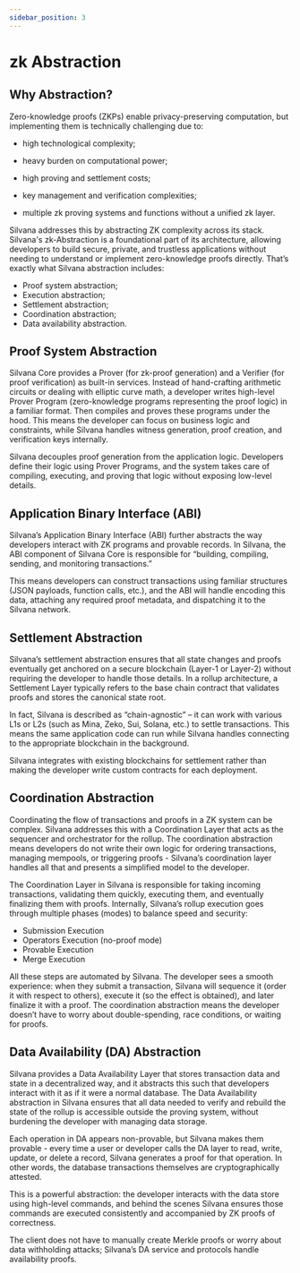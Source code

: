 ```yaml
---
sidebar_position: 3
---
```

# zk Abstraction
## Why Abstraction?
Zero-knowledge proofs (ZKPs) enable privacy-preserving computation, but implementing them is technically challenging due to:
* high technological complexity;

* heavy burden on computational power;
* high proving and settlement costs;
* key management and verification complexities;
* multiple zk proving systems and functions without a unified zk layer.

Silvana addresses this by abstracting ZK complexity across its stack. Silvana's zk-Abstraction is a foundational part of its architecture, allowing developers to build secure, private, and trustless applications without needing to understand or implement zero-knowledge proofs directly. That’s exactly what Silvana abstraction includes:
* Proof system abstraction;
* Execution abstraction;
* Settlement abstraction;
* Coordination abstraction;
* Data availability abstraction.

## Proof System Abstraction

Silvana Core provides a Prover (for zk-proof generation) and a Verifier (for proof verification) as built-in services. Instead of hand-crafting arithmetic circuits or dealing with elliptic curve math, a developer writes high-level Prover Program (zero-knowledge programs representing the proof logic) in a familiar format. Then compiles and proves these programs under the hood. This means the developer can focus on business logic and constraints, while Silvana handles witness generation, proof creation, and verification keys internally.

Silvana decouples proof generation from the application logic. Developers define their logic using Prover Programs, and the system takes care of compiling, executing, and proving that logic without exposing low-level details.

## Application Binary Interface (ABI)

Silvana’s Application Binary Interface (ABI) further abstracts the way developers interact with ZK programs and provable records. In Silvana, the ABI component of Silvana Core is responsible for “building, compiling, sending, and monitoring transactions.” 

This means developers can construct transactions using familiar structures (JSON payloads, function calls, etc.), and the ABI will handle encoding this data, attaching any required proof metadata, and dispatching it to the Silvana network. 

## Settlement Abstraction

Silvana’s settlement abstraction ensures that all state changes and proofs eventually get anchored on a secure blockchain (Layer-1 or Layer-2) without requiring the developer to handle those details. In a rollup architecture, a Settlement Layer typically refers to the base chain contract that validates proofs and stores the canonical state root. 

In fact, Silvana is described as “chain-agnostic” – it can work with various L1s or L2s (such as Mina, Zeko, Sui, Solana, etc.) to settle transactions. This means the same application code can run while Silvana handles connecting to the appropriate blockchain in the background.

Silvana integrates with existing blockchains for settlement rather than making the developer write custom contracts for each deployment.

## Coordination Abstraction

Coordinating the flow of transactions and proofs in a ZK system can be complex. Silvana addresses this with a Coordination Layer that acts as the sequencer and orchestrator for the rollup. The coordination abstraction means developers do not write their own logic for ordering transactions, managing mempools, or triggering proofs - Silvana’s coordination layer handles all that and presents a simplified model to the developer.

The Coordination Layer in Silvana is responsible for taking incoming transactions, validating them quickly, executing them, and eventually finalizing them with proofs. Internally, Silvana’s rollup execution goes through multiple phases (modes) to balance speed and security​:
* Submission Execution
* Operators Execution (no-proof mode)
* Provable Execution
* Merge Execution

All these steps are automated by Silvana. The developer sees a smooth experience: when they submit a transaction, Silvana will sequence it (order it with respect to others), execute it (so the effect is obtained), and later finalize it with a proof. The coordination abstraction means the developer doesn’t have to worry about double-spending, race conditions, or waiting for proofs.

## Data Availability (DA) Abstraction

Silvana provides a Data Availability Layer that stores transaction data and state in a decentralized way, and it abstracts this such that developers interact with it as if it were a normal database. The Data Availability abstraction in Silvana ensures that all data needed to verify and rebuild the state of the rollup is accessible outside the proving system, without burdening the developer with managing data storage. 

Each operation in DA appears non-provable, but Silvana makes them provable - every time a user or developer calls the DA layer to read, write, update, or delete a record, Silvana generates a proof for that operation. In other words, the database transactions themselves are cryptographically attested. 

This is a powerful abstraction: the developer interacts with the data store using high-level commands, and behind the scenes Silvana ensures those commands are executed consistently and accompanied by ZK proofs of correctness. 

The client does not have to manually create Merkle proofs or worry about data withholding attacks; Silvana’s DA service and protocols handle availability proofs.